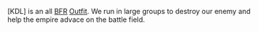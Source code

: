 \[KDL\] is an all [BFR](../vehicles/BattleFrame_Robotics.md)
[Outfit](../terminology/Outfit.md). We run in large groups to destroy our enemy
and help the empire advace on the battle field.
